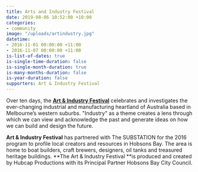 ```yaml
---
title: Arts and Industry Festival
date: 2019-08-06 10:52:00 +10:00
categories:
- community
image: "/uploads/artindustry.jpg"
datetime:
- 2016-11-01 00:00:00 +11:00
- 2016-11-07 00:00:00 +11:00
is-list-of-dates: true
is-single-time-duration: false
is-single-month-duration: true
is-many-months-duration: false
is-year-duration: false
supporters: Art & Industry Festival
---
```


Over ten days, the [**Art & Industry Festival**](http://artandindustryfestival.com.au) celebrates and investigates the ever-changing industrial and manufacturing heartland of Australia based in Melbourne’s western suburbs. "Industry" as a theme creates a lens through which we can view and acknowledge the past and generate ideas on how we can build and design the future.

**Art & Industry Festival** has partnered with The SUBSTATION for the 2016 program to profile local creators and resources in Hobsons Bay. The area is home to boat builders, craft brewers, designers, oil tanks and treasured heritage buildings. **The Art & Industry Festival **is produced and created by Hubcap Productions with its Principal Partner Hobsons Bay City Council.